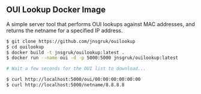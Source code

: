 ## OUI Lookup Docker Image

A simple server tool that performs OUI lookups against MAC addresses, and returns the netname for a specified IP address.

```bash
$ git clone https://github.com/jnsgruk/ouilookup
$ cd ouilookup
$ docker build -t jnsgruk/ouilookup:latest .
$ docker run --name oui -d -p 5000:5000 jnsgruk/ouilookup:latest 

# Wait a few seconds for the OUI list to download...

$ curl http://localhost:5000/oui/00:00:00:00:00:00
$ curl http://localhost:5000/netname/8.8.8.8
```
